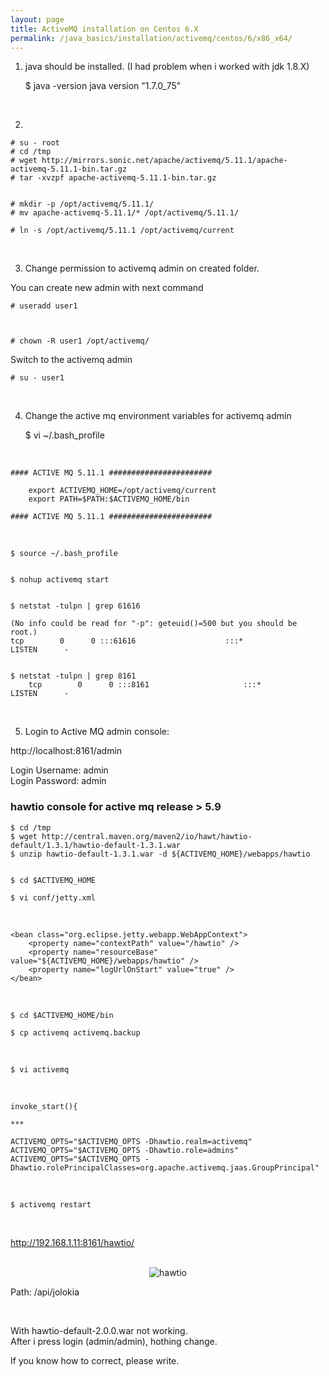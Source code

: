 ```yaml
---
layout: page
title: ActiveMQ installation on Centos 6.X
permalink: /java_basics/installation/activemq/centos/6/x86_x64/
---
```


1) java should be installed. (I had problem when i worked with jdk 1.8.X)

	$ java -version
	java version "1.7.0_75"


<br/>

2)

	# su - root
	# cd /tmp
	# wget http://mirrors.sonic.net/apache/activemq/5.11.1/apache-activemq-5.11.1-bin.tar.gz
	# tar -xvzpf apache-activemq-5.11.1-bin.tar.gz


	# mkdir -p /opt/activemq/5.11.1/
	# mv apache-activemq-5.11.1/* /opt/activemq/5.11.1/

	# ln -s /opt/activemq/5.11.1 /opt/activemq/current

<br/>

3) Change permission to activemq admin on created folder.

You can create new admin with next command

	# useradd user1



	# chown -R user1 /opt/activemq/

Switch to the activemq admin

	# su - user1

<br/>

4) Change the active mq environment variables for activemq admin

	$ vi ~/.bash_profile

<br/>

	#### ACTIVE MQ 5.11.1 #######################

		export ACTIVEMQ_HOME=/opt/activemq/current
		export PATH=$PATH:$ACTIVEMQ_HOME/bin

	#### ACTIVE MQ 5.11.1 #######################


<br/>

	$ source ~/.bash_profile


	$ nohup activemq start


	$ netstat -tulpn | grep 61616

	(No info could be read for "-p": geteuid()=500 but you should be root.)
	tcp        0      0 :::61616                    :::*                        LISTEN      -


	$ netstat -tulpn | grep 8161
        tcp        0      0 :::8161                     :::*                        LISTEN      -



<br/>

5) Login to Active MQ admin console:

http://localhost:8161/admin

Login Username: admin  
Login Password: admin


### hawtio console for active mq release > 5.9


	$ cd /tmp
	$ wget http://central.maven.org/maven2/io/hawt/hawtio-default/1.3.1/hawtio-default-1.3.1.war
	$ unzip hawtio-default-1.3.1.war -d ${ACTIVEMQ_HOME}/webapps/hawtio


	$ cd $ACTIVEMQ_HOME

	$ vi conf/jetty.xml

<br/>

	<bean class="org.eclipse.jetty.webapp.WebAppContext">
	    <property name="contextPath" value="/hawtio" />
	    <property name="resourceBase" value="${ACTIVEMQ_HOME}/webapps/hawtio" />
	    <property name="logUrlOnStart" value="true" />
	</bean>

<br/>

	$ cd $ACTIVEMQ_HOME/bin

	$ cp activemq activemq.backup

<br/>

	$ vi activemq

<br/>

	invoke_start(){

	***

	ACTIVEMQ_OPTS="$ACTIVEMQ_OPTS -Dhawtio.realm=activemq"
	ACTIVEMQ_OPTS="$ACTIVEMQ_OPTS -Dhawtio.role=admins"
	ACTIVEMQ_OPTS="$ACTIVEMQ_OPTS -Dhawtio.rolePrincipalClasses=org.apache.activemq.jaas.GroupPrincipal"

<br/>

	$ activemq restart

<br/>

http://192.168.1.11:8161/hawtio/


<br/>


<div align="center">
    <img src="https://raw.githubusercontent.com/javadev-org/files.javadev.org/gh-pages/activemq/hawtio-1.3.png" alt="hawtio">

</div>


Path: /api/jolokia

<br/>


With hawtio-default-2.0.0.war not working.  
After i press login (admin/admin), hothing change.  

If you know how to correct, please write.



<!--

<bean class="org.eclipse.jetty.webapp.WebAppContext">
    <property name="contextPath" value="/hawtio" />
    <property name="war" value="${ACTIVEMQ_HOME}/webapps/hawtio-default-1.3.1.war" />
    <property name="logUrlOnStart" value="true" />
</bean>


http://sensatic.net/activemq/activemq-and-hawtio.html
http://stackoverflow.com/questions/26674726/how-to-configure-the-activemq-5-10-0-hawtio-interface

-->
